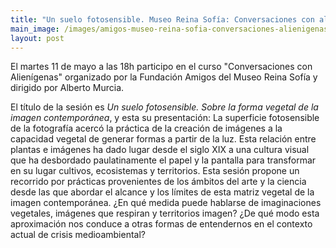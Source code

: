 ```yaml
---
title: "Un suelo fotosensible. Museo Reina Sofía: Conversaciones con alienígenas"
main_image: /images/amigos-museo-reina-sofia-conversaciones-alienigenas.jpg
layout: post
---
```

El martes 11 de mayo a las 18h participo en el curso "Conversaciones con Alienígenas" organizado por la Fundación Amigos del Museo Reina Sofía y dirigido por Alberto Murcia. 

El título de la sesión es <em>Un suelo fotosensible. Sobre la forma vegetal de la imagen contemporánea</em>, y esta su presentación: La superficie fotosensible de la fotografía acercó la práctica de la creación de imágenes a la capacidad vegetal de generar formas a partir de la luz. Esta relación entre plantas e imágenes ha dado lugar desde el siglo XIX a una cultura visual que ha desbordado paulatinamente el papel y la pantalla para transformar en su lugar cultivos, ecosistemas y territorios. Esta sesión propone un recorrido por prácticas provenientes de los ámbitos del arte y la ciencia desde las que abordar el alcance y los límites de esta matriz vegetal de la imagen contemporánea. ¿En qué medida puede hablarse de imaginaciones vegetales, imágenes que respiran y territorios imagen? ¿De qué modo esta aproximación nos conduce a otras formas de entendernos en el contexto actual de crisis medioambiental?